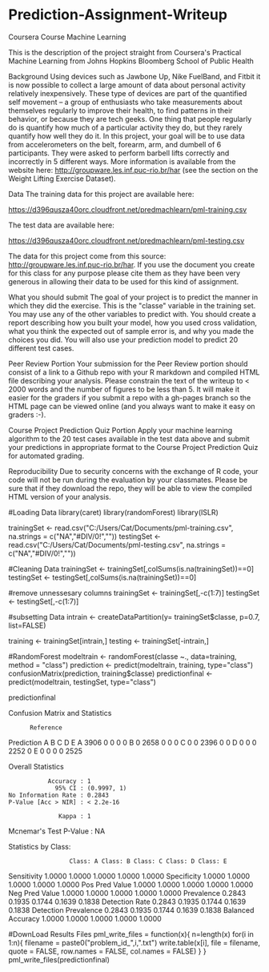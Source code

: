 # Prediction-Assignment-Writeup
Coursera Course Machine Learning

This is the description of the project straight from Coursera's Practical Machine Learning from Johns Hopkins Bloomberg School of Public Health

Background
Using devices such as Jawbone Up, Nike FuelBand, and Fitbit it is now possible to collect a large amount of data about personal activity relatively inexpensively. These type of devices are part of the quantified self movement – a group of enthusiasts who take measurements about themselves regularly to improve their health, to find patterns in their behavior, or because they are tech geeks. One thing that people regularly do is quantify how much of a particular activity they do, but they rarely quantify how well they do it. In this project, your goal will be to use data from accelerometers on the belt, forearm, arm, and dumbell of 6 participants. They were asked to perform barbell lifts correctly and incorrectly in 5 different ways. More information is available from the website here: http://groupware.les.inf.puc-rio.br/har (see the section on the Weight Lifting Exercise Dataset).

Data
The training data for this project are available here:

https://d396qusza40orc.cloudfront.net/predmachlearn/pml-training.csv

The test data are available here:

https://d396qusza40orc.cloudfront.net/predmachlearn/pml-testing.csv

The data for this project come from this source: http://groupware.les.inf.puc-rio.br/har. If you use the document you create for this class for any purpose please cite them as they have been very generous in allowing their data to be used for this kind of assignment.

What you should submit
The goal of your project is to predict the manner in which they did the exercise. This is the "classe" variable in the training set. You may use any of the other variables to predict with. You should create a report describing how you built your model, how you used cross validation, what you think the expected out of sample error is, and why you made the choices you did. You will also use your prediction model to predict 20 different test cases.

Peer Review Portion
Your submission for the Peer Review portion should consist of a link to a Github repo with your R markdown and compiled HTML file describing your analysis. Please constrain the text of the writeup to < 2000 words and the number of figures to be less than 5. It will make it easier for the graders if you submit a repo with a gh-pages branch so the HTML page can be viewed online (and you always want to make it easy on graders :-).

Course Project Prediction Quiz Portion
Apply your machine learning algorithm to the 20 test cases available in the test data above and submit your predictions in appropriate format to the Course Project Prediction Quiz for automated grading.

Reproducibility
Due to security concerns with the exchange of R code, your code will not be run during the evaluation by your classmates. Please be sure that if they download the repo, they will be able to view the compiled HTML version of your analysis.


#Loading Data
library(caret)
library(randomForest)
library(ISLR)

trainingSet <- read.csv("C:/Users/Cat/Documents/pml-training.csv", na.strings = c("NA","#DIV/0!",""))
testingSet <- read.csv("C:/Users/Cat/Documents/pml-testing.csv", na.strings = c("NA","#DIV/0!",""))

#Cleaning Data
trainingSet <- trainingSet[,colSums(is.na(trainingSet))==0]
testingSet <- testingSet[,colSums(is.na(trainingSet))==0]

#remove unnessesary columns 
trainingSet <- trainingSet[,-c(1:7)]
testingSet <- testingSet[,-c(1:7)]

#subsetting Data
intrain <- createDataPartition(y= trainingSet$classe, p=0.7, list=FALSE)

training <- trainingSet[intrain,]
testing <- trainingSet[-intrain,]

#RandomForest
modeltrain <- randomForest(classe ~., data=training, method = "class")
prediction <- predict(modeltrain, training, type="class")
confusionMatrix(prediction, training$classe)
predictionfinal <- predict(modeltrain, testingSet, type="class")

predictionfinal

Confusion Matrix and Statistics

          Reference
Prediction    A    B    C    D    E
         A 3906    0    0    0    0
         B    0 2658    0    0    0
         C    0    0 2396    0    0
         D    0    0    0 2252    0
         E    0    0    0    0 2525

Overall Statistics
                                     
               Accuracy : 1          
                 95% CI : (0.9997, 1)
    No Information Rate : 0.2843     
    P-Value [Acc > NIR] : < 2.2e-16  
                                     
                  Kappa : 1          
 Mcnemar's Test P-Value : NA         

Statistics by Class:

                     Class: A Class: B Class: C Class: D Class: E
Sensitivity            1.0000   1.0000   1.0000   1.0000   1.0000
Specificity            1.0000   1.0000   1.0000   1.0000   1.0000
Pos Pred Value         1.0000   1.0000   1.0000   1.0000   1.0000
Neg Pred Value         1.0000   1.0000   1.0000   1.0000   1.0000
Prevalence             0.2843   0.1935   0.1744   0.1639   0.1838
Detection Rate         0.2843   0.1935   0.1744   0.1639   0.1838
Detection Prevalence   0.2843   0.1935   0.1744   0.1639   0.1838
Balanced Accuracy      1.0000   1.0000   1.0000   1.0000   1.0000

#DownLoad Results Files
pml_write_files = function(x){
  n=length(x)
  for(i in 1:n){
    filename = paste0("problem_id_",i,".txt")
  write.table(x[i], file = filename, quote = FALSE, row.names = FALSE, col.names = FALSE)
  }
}
pml_write_files(predictionfinal)

